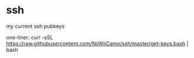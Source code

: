 # ssh
my current ssh pubkeys

one-liner:
curl -sSL https://raw.githubusercontent.com/NiiWiiCamo/ssh/master/get-keys.bash | bash
